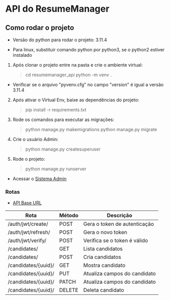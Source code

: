 
# API do ResumeManager

## Como rodar o projeto

* Versão do python para rodar o projeto: 3.11.4

* Para linux, substituir comando python por python3, se o python2 estiver instalado

1. Após clonar o projeto entre na pasta e crie o ambiente virtual:

    > cd resumemanager_api
    > python -m venv .

* Verificar se o arquivo "pyvenv.cfg" no campo "version" é igual a versão 3.11.4

2. Após ativar o Virtual Env, baixe as dependências do projeto:

    > pip install -r requirements.txt

3. Rode os comandos para executar as migrações:

    > python manage.py makemigrations
    > python manage.py migrate

4. Crie o usuário Admin:

    > python manage.py createsuperuser

5. Rode o projeto:

    > python manage.py runserver

* Acessar o [Sistema Admin](http://localhost:8000/admin/)

### Rotas

* [API Base URL](http://localhost:8000/api/v1)

| Rota                 | Método | Descrição                    |
|----------------------|--------|------------------------------|
| /auth/jwt/create/    | POST   | Gera o token de autenticação |
| /auth/jwt/refresh/   | POST   | Gera o novo token            |
| /auth/jwt/verify/    | POST   | Verifica se o token é válido |
| /candidates/         | GET    | Lista candidatos             |
| /candidates/         | POST   | Cria candidatos              |
| /candidates/{uuid}/  | GET    | Mostra candidato             |
| /candidates/{uuid}/  | PUT    | Atualiza campos do candidato |
| /candidates/{uuid}/  | PATCH  | Atualiza campos do candidato |
| /candidates/{uuid}/  | DELETE | Deleta candidato             |